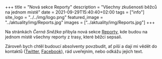 +++
title = "Nová sekce Reporty"
description = "Všechny zkušenosti běžců na jednom místě"
date = 2021-09-29T15:40:40+02:00
tags = ["info"]
site_logo = "../../img/logo.png"
featured_image = "../aktuality/img/Reports.jpg"
images = ["../aktuality/img/Reports.jpg"]
+++

Na stránkách _Černá Sněžka_ přibyla nová sekce [Reporty](/reporty),
kde budou na jednom místě všechny reporty z trasy, které běžci
sepsali.

Zároveň bych chtěl budoucí absolventy povzbudit, ať píší a dají
mi vědět do kontaktů ([Twitter](//twitter.com/CernaSnezka),
[Facebook](//facebook.com/CernaSnezka)), rád uveřejním, nebo
odkážu jejich text.
